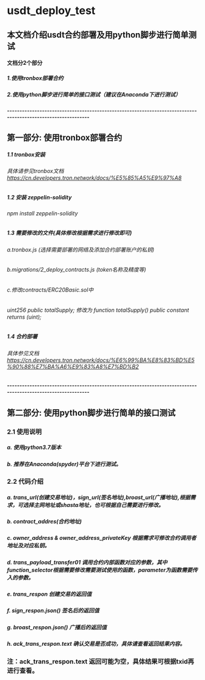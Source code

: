 # usdt_deploy_test

## 本文档介绍usdt合约部署及用python脚步进行简单测试
#### 文档分2个部分
##### 1.使用tronbox部署合约
##### 2.使用python脚步进行简单的接口测试（建议在Anaconda下进行测试）

#### -------------------------------------------------------------------------------------------------------------
## 第一部分: 使用tronbox部署合约

##### 1.1 tronbox安装
###### 具体请参见tronbox文档   https://cn.developers.tron.network/docs/%E5%85%A5%E9%97%A8

##### 1.2 安装 zeppelin-solidity
###### npm install zeppelin-solidity

##### 1.3 需要修改的文件(具体修改根据需求进行修改即可)
######  a.tronbox.js (选择需要部署的网络及添加合约部署账户的私钥)
######  b.migrations/2_deploy_contracts.js (token名称及精度等)
######  c.修改contracts/ERC20Basic.sol中
######        uint256 public totalSupply; 修改为 function totalSupply() public constant returns (uint);



##### 1.4 合约部署
###### 具体参见文档 https://cn.developers.tron.network/docs/%E6%99%BA%E8%83%BD%E5%90%88%E7%BA%A6%E9%83%A8%E7%BD%B2

#### -------------------------------------------------------------------------------------------------------------
## 第二部分: 使用python脚步进行简单的接口测试

###  2.1 使用说明
##### a. 使用python3.7版本
##### b. 推荐在Anaconda(spyder)平台下进行测试。

### 2.2 代码介绍
##### a. trans_url(创建交易地址)，sign_url(签名地址),broast_url(广播地址),根据需求，可选择主网地址或shasta地址，也可根据自己需要进行修改。
##### b. contract_addres(合约地址)
##### c. owner_address & owner_address_privateKey 根据需求可修改合约调用者地址及对应私钥。
##### d. trans_payload_transfer01 调用合约内部函数对应的参数，其中function_selector根据需要修改需要测试使用的函数，parameter为函数需要传入的参数。
##### e. trans_respon 创建交易的返回值
##### f. sign_respon.json()  签名后的返回值
##### g. broast_respon.json() 广播后的返回值
##### h. ack_trans_respon.text 确认交易是否成功，具体请查看返回结果内容。
### 注：ack_trans_respon.text 返回可能为空，具体结果可根据txid再进行查看。

